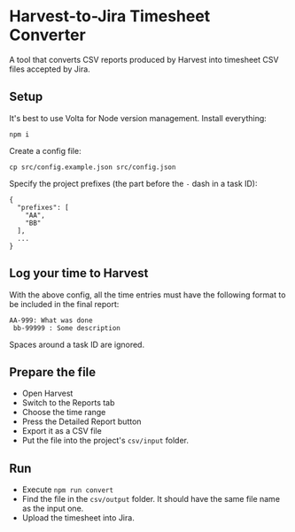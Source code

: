 # Harvest-to-Jira Timesheet Converter

A tool that converts CSV reports produced by Harvest into timesheet CSV files accepted by Jira.

## Setup

It's best to use Volta for Node version management. Install everything:
```shell
npm i
```

Create a config file:
```shell
cp src/config.example.json src/config.json
```

Specify the project prefixes (the part before the `-` dash in a task ID):
```
{
  "prefixes": [
    "AA",
    "BB"
  ],
  ...
}
```

## Log your time to Harvest

With the above config, all the time entries must have the following format to be included in the final report:
```
AA-999: What was done
 bb-99999 : Some description
```

Spaces around a task ID are ignored.

## Prepare the file

* Open Harvest
* Switch to the Reports tab
* Choose the time range
* Press the Detailed Report button
* Export it as a CSV file
* Put the file into the project's `csv/input` folder.

## Run

* Execute `npm run convert`
* Find the file in the `csv/output` folder. It should have the same file name as the input one.
* Upload the timesheet into Jira.
